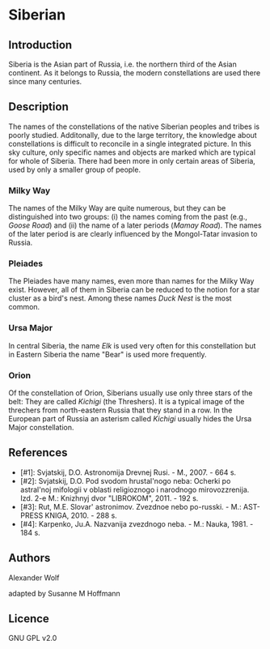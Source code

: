 # Siberian

## Introduction

Siberia is the Asian part of Russia, i.e. the northern third of the Asian continent. As it belongs to Russia, the modern constellations are used there since many centuries. 

## Description

The names of the constellations of the native Siberian peoples and tribes is poorly studied. Additonally, due to the large territory, the knowledge about constellations is difficult to reconcile in a single integrated picture. In this sky culture, only specific names and objects are marked which are typical for whole of Siberia. There had been more in only certain areas of Siberia, used by only a smaller group of people. 

### Milky Way

The names of the Milky Way are quite numerous, but they can be distinguished into two groups: (i) the names coming from the past (e.g., _Goose Road_) and (ii) the name of a later periods (_Mamay Road_). The names of the later period is are clearly influenced by the Mongol-Tatar invasion to Russia.

### Pleiades

The Pleiades have many names, even more than names for the Milky Way exist. However, all of them in Siberia can be reduced to the notion for a star cluster as a bird's nest. Among these names _Duck Nest_ is the most common.

### Ursa Major

In central Siberia, the name _Elk_ is used very often for this constellation but in Eastern Siberia the name "Bear" is used more frequently.

### Orion

Of the constellation of Orion, Siberians usually use only three stars of the belt: They are called _Kichigi_ (the Threshers). It is a typical image of the threchers from north-eastern Russia that they stand in a row. In the European part of Russia an asterism called _Kichigi_ usually hides the Ursa Major constellation.

## References

 - [#1]: Svjatskij, D.O. Astronomija Drevnej Rusi. - M., 2007. - 664 s.
 - [#2]: Svjatskij, D.O. Pod svodom hrustal'nogo neba: Ocherki po astral'noj mifologii v oblasti religioznogo i narodnogo mirovozzrenija. Izd. 2-e M.: Knizhnyj dvor "LIBROKOM", 2011. - 192 s.
 - [#3]: Rut, M.E. Slovar' astronimov. Zvezdnoe nebo po-russki. - M.: AST-PRESS KNIGA, 2010. - 288 s.
 - [#4]: Karpenko, Ju.A. Nazvanija zvezdnogo neba. - M.: Nauka, 1981. - 184 s.

## Authors

Alexander Wolf

adapted by Susanne M Hoffmann 

## Licence

GNU GPL v2.0

